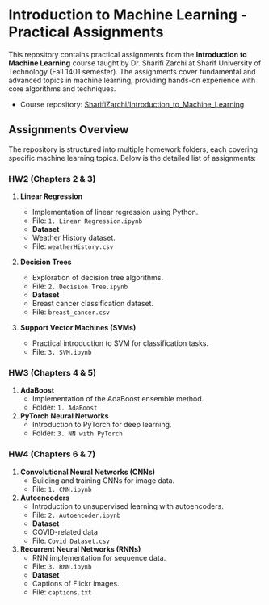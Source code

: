 # Introduction to Machine Learning - Practical Assignments

This repository contains practical assignments from the **Introduction to Machine Learning** course taught by Dr. Sharifi Zarchi at Sharif University of Technology (Fall 1401 semester). The assignments cover fundamental and advanced topics in machine learning, providing hands-on experience with core algorithms and techniques.

- Course repository: [SharifiZarchi/Introduction_to_Machine_Learning](https://github.com/SharifiZarchi/Introduction_to_Machine_Learning/tree/main/Previous_Semesters/1401_01)

## Assignments Overview

The repository is structured into multiple homework folders, each covering specific machine learning topics. Below is the detailed list of assignments:

### HW2 (Chapters 2 & 3)
1. **Linear Regression**
   - Implementation of linear regression using Python.
   - File: `1. Linear Regression.ipynb`
   -  **Dataset**
   - Weather History dataset.
   - File: `weatherHistory.csv`

2. **Decision Trees**
   - Exploration of decision tree algorithms.
   - File: `2. Decision Tree.ipynb`
   -  **Dataset**
   - Breast cancer classification dataset.
   - File: `breast_cancer.csv`
3. **Support Vector Machines (SVMs)**
   - Practical introduction to SVM for classification tasks.
   - File: `3. SVM.ipynb`

### HW3 (Chapters 4 & 5)
1. **AdaBoost**
   - Implementation of the AdaBoost ensemble method.
   - Folder: `1. AdaBoost`
3. **PyTorch Neural Networks**
   - Introduction to PyTorch for deep learning.
   - Folder: `3. NN with PyTorch`

### HW4 (Chapters 6 & 7)
1. **Convolutional Neural Networks (CNNs)**
   - Building and training CNNs for image data.
   - File: `1. CNN.ipynb`
2. **Autoencoders**
   - Introduction to unsupervised learning with autoencoders.
   - File: `2. Autoencoder.ipynb`
   - **Dataset**
   - COVID-related data
   - File: `Covid Dataset.csv`
3. **Recurrent Neural Networks (RNNs)**
   - RNN implementation for sequence data.
   - File: `3. RNN.ipynb`
    - **Dataset**
   - Captions of Flickr images.
   - File: `captions.txt`
